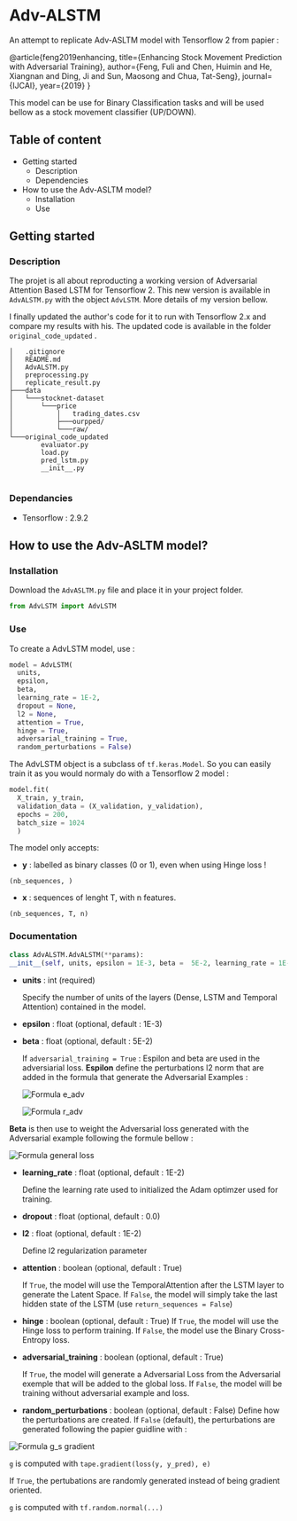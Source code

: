 # Adv-ALSTM
An attempt to replicate Adv-ASLTM model with Tensorflow 2 from papier :

@article{feng2019enhancing,
  title={Enhancing Stock Movement Prediction with Adversarial Training},
  author={Feng, Fuli and Chen, Huimin and He, Xiangnan and Ding, Ji and Sun, Maosong and Chua, Tat-Seng},
  journal={IJCAI},
  year={2019}
}

This model can be use for Binary Classification tasks and will be used bellow as a stock movement classifier (UP/DOWN).

## Table of content
- Getting started
  - Description
  - Dependencies
- How to use the Adv-ASLTM model?
  - Installation
  - Use

## Getting started
### Description
The projet is all about reproducting a working version of Adversarial Attention Based LSTM for Tensorflow 2. This new version is available in ```AdvALSTM.py``` with the object ```AdvLSTM```.
More details of my version bellow.

I finally updated the author's code for it to run with Tensorflow 2.x and compare my results with his. The updated code is available in the folder ```original_code_updated``` .
```
│   .gitignore
│   README.md
│   AdvALSTM.py
│   preprocessing.py
│   replicate_result.py
├───data
│   └───stocknet-dataset
│       └───price
│           │   trading_dates.csv
│           ├───ourpped/
│           └───raw/
└───original_code_updated
        evaluator.py
        load.py
        pred_lstm.py
        __init__.py


```
### Dependancies
- Tensorflow : 2.9.2

## How to use the Adv-ASLTM model?
### Installation
Download the ```AdvASLTM.py``` file and place it in your project folder.

```python
from AdvLSTM import AdvLSTM
```
### Use
To create a AdvLSTM model, use :

```python
model = AdvLSTM(
  units, 
  epsilon, 
  beta, 
  learning_rate = 1E-2, 
  dropout = None, 
  l2 = None, 
  attention = True, 
  hinge = True, 
  adversarial_training = True, 
  random_perturbations = False)
```
The AdvLSTM object is a subclass of ```tf.keras.Model```. So you can easily train it as you would normaly do with a Tensorflow 2 model : 
```python
model.fit(
  X_train, y_train, 
  validation_data = (X_validation, y_validation),
  epochs = 200, 
  batch_size = 1024
  )
```
The model only accepts:
-  **y** : labelled as binary classes (0 or 1), even when using Hinge loss !

```(nb_sequences, )```
-  **x** : sequences of lenght T, with n features.

```(nb_sequences, T, n)```

### Documentation
```python
class AdvALSTM.AdvALSTM(**params):
__init__(self, units, epsilon = 1E-3, beta =  5E-2, learning_rate = 1E-2, dropout = None, l2 = None, attention = True, hinge = True, adversarial_training = True, random_perturbations = False)
```
- **units** : int (required)

  Specify the number of units of the layers (Dense, LSTM and Temporal Attention) contained in the model.

- **epsilon** : float (optional, default : 1E-3)
- **beta** : float (optional, default : 5E-2)

  If ```adversarial_training = True``` : Espilon and beta are used in the adversiarial loss. **Espilon** define the perturbations l2 norm that are added in the formula that generate the Adversarial Examples :


  ![Formula e_adv](https://github.com/ClementPerroud/Adv-ALSTM/readme_images/e_adv.jpg?raw=true)


  ![Formula r_adv](https://github.com/ClementPerroud/Adv-ALSTM/readme_images/r_adv.jpg?raw=true)

**Beta** is then use to weight the Adversarial loss generated with the Adversarial example following the formule bellow :

  ![Formula general loss](https://github.com/ClementPerroud/Adv-ALSTM/readme_images/global_loss.jpg?raw=true)



- **learning_rate** : float (optional, default : 1E-2)

  Define the learning rate used to initialized the Adam optimzer used for training.
- **dropout** : float (optional, default : 0.0)
- **l2** : float (optional, default : 1E-2)

  Define l2 regularization parameter
- **attention** : boolean (optional, default : True)

  If ```True```, the model will use the TemporalAttention after the LSTM layer to generate the Latent Space. If ```False```, the model will simply take the last hidden state of the LSTM (use ```return_sequences = False```)
- **hinge** : boolean (optional, default : True)
  If ```True```, the model will use the Hinge loss to perform training. If ```False```, the model use the Binary Cross-Entropy loss.
- **adversarial_training** : boolean (optional, default : True)

  If ```True```, the model will generate a Adversarial Loss from the Adversarial exemple that will be added to the global loss. If ```False```, the model will be training without adversarial example and loss.
- **random_perturbations** : boolean (optional, default : False)
Define how the perturbations are created.
  If ```False``` (default), the perturbations are generated following the papier guidline with :

![Formula g_s gradient](https://github.com/ClementPerroud/Adv-ALSTM/readme_images/g_s.jpg?raw=true)

```g``` is computed with ```tape.gradient(loss(y, y_pred), e)```

If ```True```, the pertubations are randomly generated instead of being gradient oriented.

```g``` is computed with ```tf.random.normal(...)```